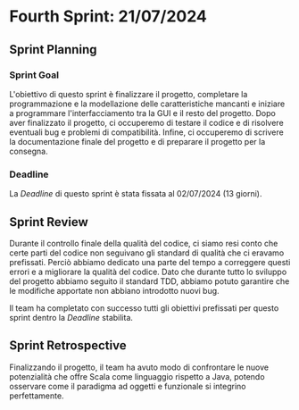 # Fourth Sprint: 21/07/2024

## Sprint Planning

### Sprint Goal

L'obiettivo di questo sprint è finalizzare il progetto, completare la programmazione e la modellazione delle 
caratteristiche mancanti e iniziare a programmare l'interfacciamento tra la GUI e il resto del progetto.
Dopo aver finalizzato il progetto, ci occuperemo di testare il codice e di risolvere eventuali bug e problemi di
compatibilità. Infine, ci occuperemo di scrivere la documentazione finale del progetto e di preparare il progetto per
la consegna.

### Deadline

La _Deadline_ di questo sprint è stata fissata al 02/07/2024 (13 giorni).

## Sprint Review

Durante il controllo finale della qualità del codice, ci siamo resi conto che certe parti del codice non seguivano gli
standard di qualità che ci eravamo prefissati. Perciò abbiamo dedicato una parte del tempo a correggere questi errori e
a migliorare la qualità del codice. Dato che durante tutto lo sviluppo del progetto abbiamo seguito il standard TDD,
abbiamo potuto garantire che le modifiche apportate non abbiano introdotto nuovi bug.

Il team ha completato con successo tutti gli obiettivi prefissati per questo sprint dentro la _Deadline_ stabilita.

## Sprint Retrospective

Finalizzando il progetto, il team ha avuto modo di confrontare le nuove potenzialità che offre Scala come linguaggio
rispetto a Java, potendo osservare come il paradigma ad oggetti e funzionale si integrino perfettamente.